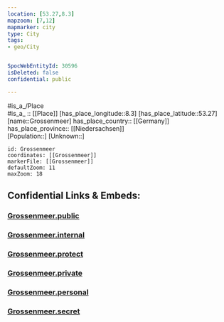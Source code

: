 ```yaml
---
location: [53.27,8.3] 
mapzoom: [7,12] 
mapmarker: city 
type: City
tags:
- geo/City


SpocWebEntityId: 30596
isDeleted: false
confidential: public

---
```

#is_a_/Place  
#is_a_ :: [[Place]] 
[has_place_longitude::8.3] 
[has_place_latitude::53.27] 
[name::Grossenmeer] 
has_place_country:: [[Germany]]  
has_place_province:: [[Niedersachsen]]  
[Population::] 
[Unknown::] 


```leaflet
id: Grossenmeer
coordinates: [[Grossenmeer]] 
markerFile: [[Grossenmeer]] 
defaultZoom: 11 
maxZoom: 18
```


## Confidential Links & Embeds: 

### [Grossenmeer.public](/_public/\Earth\Continent\Europe\Europe~Central\Germany\Germany~West\Niedersachsen\counties~Niedersachsen\Wesermarsch\cities~Wesermarsch\Ovelgönne\boroughs~OvelgönneGrossenmeer.public.md) 

### [Grossenmeer.internal](/_internal/\Earth\Continent\Europe\Europe~Central\Germany\Germany~West\Niedersachsen\counties~Niedersachsen\Wesermarsch\cities~Wesermarsch\Ovelgönne\boroughs~OvelgönneGrossenmeer.internal.md) 

### [Grossenmeer.protect](/_protect/\Earth\Continent\Europe\Europe~Central\Germany\Germany~West\Niedersachsen\counties~Niedersachsen\Wesermarsch\cities~Wesermarsch\Ovelgönne\boroughs~OvelgönneGrossenmeer.protect.md) 

### [Grossenmeer.private](/_private/\Earth\Continent\Europe\Europe~Central\Germany\Germany~West\Niedersachsen\counties~Niedersachsen\Wesermarsch\cities~Wesermarsch\Ovelgönne\boroughs~OvelgönneGrossenmeer.private.md) 

### [Grossenmeer.personal](/_personal/\Earth\Continent\Europe\Europe~Central\Germany\Germany~West\Niedersachsen\counties~Niedersachsen\Wesermarsch\cities~Wesermarsch\Ovelgönne\boroughs~OvelgönneGrossenmeer.personal.md) 

### [Grossenmeer.secret](/_secret/\Earth\Continent\Europe\Europe~Central\Germany\Germany~West\Niedersachsen\counties~Niedersachsen\Wesermarsch\cities~Wesermarsch\Ovelgönne\boroughs~OvelgönneGrossenmeer.secret.md)

